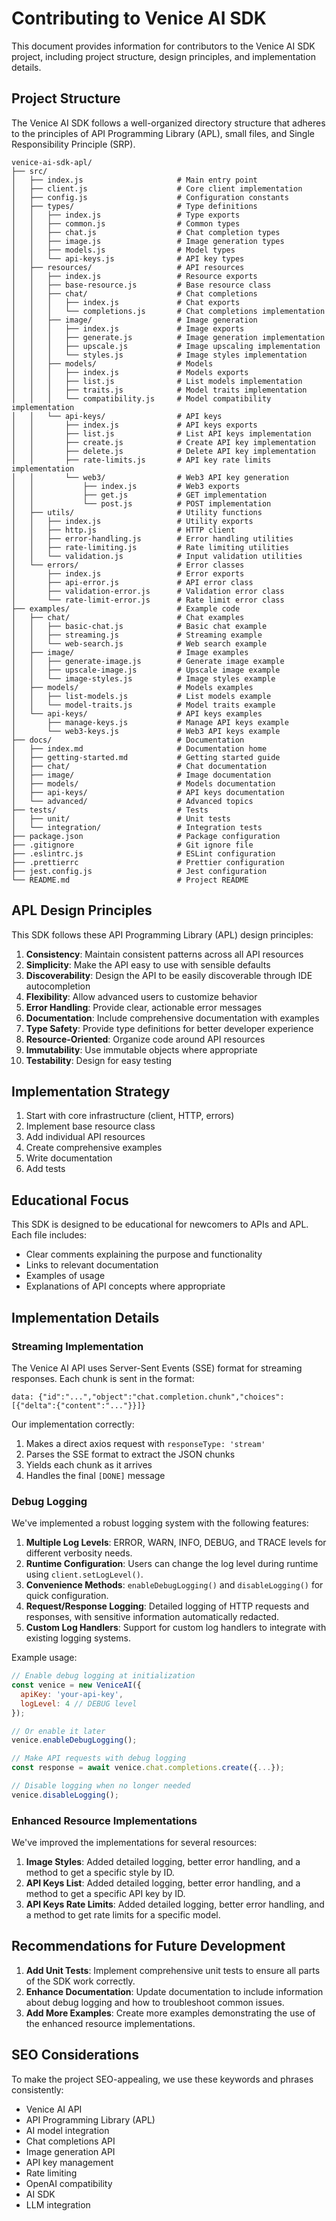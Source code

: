 # Contributing to Venice AI SDK

This document provides information for contributors to the Venice AI SDK project, including project structure, design principles, and implementation details.

## Project Structure

The Venice AI SDK follows a well-organized directory structure that adheres to the principles of API Programming Library (APL), small files, and Single Responsibility Principle (SRP).

```
venice-ai-sdk-apl/
├── src/
│   ├── index.js                     # Main entry point
│   ├── client.js                    # Core client implementation
│   ├── config.js                    # Configuration constants
│   ├── types/                       # Type definitions
│   │   ├── index.js                 # Type exports
│   │   ├── common.js                # Common types
│   │   ├── chat.js                  # Chat completion types
│   │   ├── image.js                 # Image generation types
│   │   ├── models.js                # Model types
│   │   └── api-keys.js              # API key types
│   ├── resources/                   # API resources
│   │   ├── index.js                 # Resource exports
│   │   ├── base-resource.js         # Base resource class
│   │   ├── chat/                    # Chat completions
│   │   │   ├── index.js             # Chat exports
│   │   │   └── completions.js       # Chat completions implementation
│   │   ├── image/                   # Image generation
│   │   │   ├── index.js             # Image exports
│   │   │   ├── generate.js          # Image generation implementation
│   │   │   ├── upscale.js           # Image upscaling implementation
│   │   │   └── styles.js            # Image styles implementation
│   │   ├── models/                  # Models
│   │   │   ├── index.js             # Models exports
│   │   │   ├── list.js              # List models implementation
│   │   │   ├── traits.js            # Model traits implementation
│   │   │   └── compatibility.js     # Model compatibility implementation
│   │   └── api-keys/                # API keys
│   │       ├── index.js             # API keys exports
│   │       ├── list.js              # List API keys implementation
│   │       ├── create.js            # Create API key implementation
│   │       ├── delete.js            # Delete API key implementation
│   │       ├── rate-limits.js       # API key rate limits implementation
│   │       └── web3/                # Web3 API key generation
│   │           ├── index.js         # Web3 exports
│   │           ├── get.js           # GET implementation
│   │           └── post.js          # POST implementation
│   ├── utils/                       # Utility functions
│   │   ├── index.js                 # Utility exports
│   │   ├── http.js                  # HTTP client
│   │   ├── error-handling.js        # Error handling utilities
│   │   ├── rate-limiting.js         # Rate limiting utilities
│   │   └── validation.js            # Input validation utilities
│   └── errors/                      # Error classes
│       ├── index.js                 # Error exports
│       ├── api-error.js             # API error class
│       ├── validation-error.js      # Validation error class
│       └── rate-limit-error.js      # Rate limit error class
├── examples/                        # Example code
│   ├── chat/                        # Chat examples
│   │   ├── basic-chat.js            # Basic chat example
│   │   ├── streaming.js             # Streaming example
│   │   └── web-search.js            # Web search example
│   ├── image/                       # Image examples
│   │   ├── generate-image.js        # Generate image example
│   │   ├── upscale-image.js         # Upscale image example
│   │   └── image-styles.js          # Image styles example
│   ├── models/                      # Models examples
│   │   ├── list-models.js           # List models example
│   │   └── model-traits.js          # Model traits example
│   └── api-keys/                    # API keys examples
│       ├── manage-keys.js           # Manage API keys example
│       └── web3-keys.js             # Web3 API keys example
├── docs/                            # Documentation
│   ├── index.md                     # Documentation home
│   ├── getting-started.md           # Getting started guide
│   ├── chat/                        # Chat documentation
│   ├── image/                       # Image documentation
│   ├── models/                      # Models documentation
│   ├── api-keys/                    # API keys documentation
│   └── advanced/                    # Advanced topics
├── tests/                           # Tests
│   ├── unit/                        # Unit tests
│   └── integration/                 # Integration tests
├── package.json                     # Package configuration
├── .gitignore                       # Git ignore file
├── .eslintrc.js                     # ESLint configuration
├── .prettierrc                      # Prettier configuration
├── jest.config.js                   # Jest configuration
└── README.md                        # Project README
```

## APL Design Principles

This SDK follows these API Programming Library (APL) design principles:

1. **Consistency**: Maintain consistent patterns across all API resources
2. **Simplicity**: Make the API easy to use with sensible defaults
3. **Discoverability**: Design the API to be easily discoverable through IDE autocompletion
4. **Flexibility**: Allow advanced users to customize behavior
5. **Error Handling**: Provide clear, actionable error messages
6. **Documentation**: Include comprehensive documentation with examples
7. **Type Safety**: Provide type definitions for better developer experience
8. **Resource-Oriented**: Organize code around API resources
9. **Immutability**: Use immutable objects where appropriate
10. **Testability**: Design for easy testing

## Implementation Strategy

1. Start with core infrastructure (client, HTTP, errors)
2. Implement base resource class
3. Add individual API resources
4. Create comprehensive examples
5. Write documentation
6. Add tests

## Educational Focus

This SDK is designed to be educational for newcomers to APIs and APL. Each file includes:

- Clear comments explaining the purpose and functionality
- Links to relevant documentation
- Examples of usage
- Explanations of API concepts where appropriate

## Implementation Details

### Streaming Implementation

The Venice AI API uses Server-Sent Events (SSE) format for streaming responses. Each chunk is sent in the format:

```
data: {"id":"...","object":"chat.completion.chunk","choices":[{"delta":{"content":"..."}}]}
```

Our implementation correctly:
1. Makes a direct axios request with `responseType: 'stream'`
2. Parses the SSE format to extract the JSON chunks
3. Yields each chunk as it arrives
4. Handles the final `[DONE]` message

### Debug Logging

We've implemented a robust logging system with the following features:

1. **Multiple Log Levels**: ERROR, WARN, INFO, DEBUG, and TRACE levels for different verbosity needs.
2. **Runtime Configuration**: Users can change the log level during runtime using `client.setLogLevel()`.
3. **Convenience Methods**: `enableDebugLogging()` and `disableLogging()` for quick configuration.
4. **Request/Response Logging**: Detailed logging of HTTP requests and responses, with sensitive information automatically redacted.
5. **Custom Log Handlers**: Support for custom log handlers to integrate with existing logging systems.

Example usage:

```javascript
// Enable debug logging at initialization
const venice = new VeniceAI({
  apiKey: 'your-api-key',
  logLevel: 4 // DEBUG level
});

// Or enable it later
venice.enableDebugLogging();

// Make API requests with debug logging
const response = await venice.chat.completions.create({...});

// Disable logging when no longer needed
venice.disableLogging();
```

### Enhanced Resource Implementations

We've improved the implementations for several resources:

1. **Image Styles**: Added detailed logging, better error handling, and a method to get a specific style by ID.
2. **API Keys List**: Added detailed logging, better error handling, and a method to get a specific API key by ID.
3. **API Keys Rate Limits**: Added detailed logging, better error handling, and a method to get rate limits for a specific model.

## Recommendations for Future Development

1. **Add Unit Tests**: Implement comprehensive unit tests to ensure all parts of the SDK work correctly.
2. **Enhance Documentation**: Update documentation to include information about debug logging and how to troubleshoot common issues.
3. **Add More Examples**: Create more examples demonstrating the use of the enhanced resource implementations.

## SEO Considerations

To make the project SEO-appealing, we use these keywords and phrases consistently:

- Venice AI API
- API Programming Library (APL)
- AI model integration
- Chat completions API
- Image generation API
- API key management
- Rate limiting
- OpenAI compatibility
- AI SDK
- LLM integration